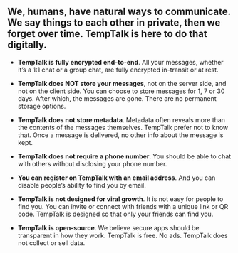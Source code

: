 ## We, humans, have natural ways to communicate. We say things to each other in private, then we forget over time. TempTalk is here to do that digitally.

* __TempTalk is fully encrypted end-to-end__. All your messages, whether it’s a 1:1 chat or a group chat, are fully encrypted in-transit or at rest.


* __TempTalk does NOT store your messages__, not on the server side, and not on the client side. You can choose to store messages for 1, 7 or 30 days. After which, the messages are gone. There are no permanent storage options.


* __TempTalk does not store metadata__. Metadata often reveals more than the contents of the messages themselves. TempTalk prefer not to know that. Once a message is delivered, no other info about the message is kept.


* __TempTalk does not require a phone number__. You should be able to chat with others without disclosing your phone number.


* __You can register on TempTalk with an email address__. And you can disable people’s ability to find you by email.


* __TempTalk is not designed for viral growth__. It is not easy for people to find you. You can invite or connect with friends with a unique link or QR code. TempTalk is designed so that only your friends can find you.


* __TempTalk is open-source__. We believe secure apps should be transparent in how they work. TempTalk is free. No ads. TempTalk does not collect or sell data.

